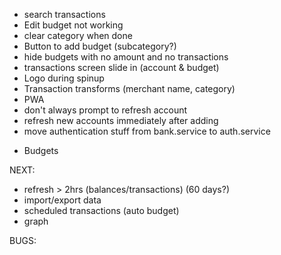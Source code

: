 - search transactions
- Edit budget not working
- clear category when done
- Button to add budget (subcategory?)
- hide budgets with no amount and no transactions
- transactions screen slide in (account & budget)
- Logo during spinup
- Transaction transforms (merchant name, category)
- PWA
- don't always prompt to refresh account
- refresh new accounts immediately after adding
- move authentication stuff from bank.service to auth.service

* Budgets

NEXT:
- refresh > 2hrs (balances/transactions) (60 days?)
- import/export data
- scheduled transactions (auto budget)
- graph

BUGS:
